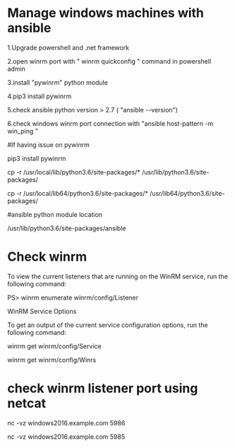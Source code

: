 # Manage windows machines with ansible

1.Upgrade powershell and .net framework

2.open winrm port with " winrm quickconfig " command in powershell admin

3.install "pywinrm" python module

4.pip3 install pywinrm

5.check ansible python version > 2.7 ( "ansible --version")

6.check windows winrm port connection with
 "ansible host-pattern -m win_ping "


#If having issue on pywinrm

pip3 install pywinrm 

cp -r /usr/local/lib/python3.6/site-packages/* /usr/lib/python3.6/site-packages/

cp -r /usr/local/lib64/python3.6/site-packages/* /usr/lib64/python3.6/site-packages/


#ansible python module location 

 /usr/lib/python3.6/site-packages/ansible

# Check winrm  

To view the current listeners that are running on the WinRM service, run the following command: 

PS> winrm enumerate winrm/config/Listener 

WinRM Service Options 

To get an output of the current service configuration options, run the following command: 

winrm get winrm/config/Service

winrm get winrm/config/Winrs


# check winrm listener port using netcat

nc -vz windows2016.example.com 5986

nc -vz windows2016.example.com 5985





